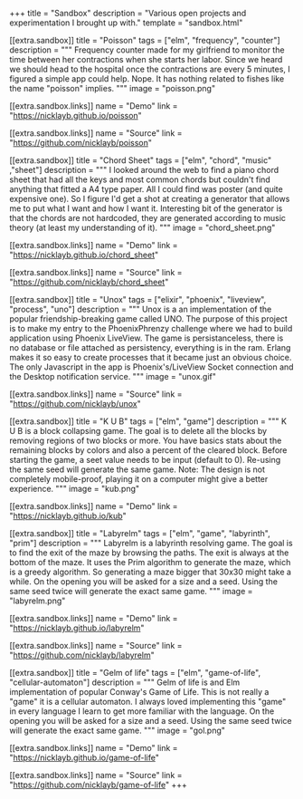 +++
title = "Sandbox"
description = "Various open projects and experimentation I brought up with."
template = "sandbox.html"

[[extra.sandbox]]
title = "Poisson"
tags = ["elm", "frequency", "counter"]
description = """
Frequency counter made for my girlfriend to monitor the time between her contractions when she starts her labor. Since we heard we should head to the hospital once the contractions are every 5 minutes, I figured a simple app could help. Nope. It has nothing related to fishes like the name "poisson" implies.
"""
image = "poisson.png"

[[extra.sandbox.links]]
name = "Demo"
link = "https://nicklayb.github.io/poisson"

[[extra.sandbox.links]]
name = "Source"
link = "https://github.com/nicklayb/poisson"

[[extra.sandbox]]
title = "Chord Sheet"
tags = ["elm", "chord", "music" ,"sheet"]
description = """
I looked around the web to find a piano chord sheet that had all the keys and most common chords but couldn't find anything that fitted a A4 type paper. All I could find was poster (and quite expensive one). So I figure I'd get a shot at creating a generator that allows me to put what I want and how I want it. Interesting bit of the generator is that the chords are not hardcoded, they are generated according to music theory (at least my understanding of it).
"""
image = "chord_sheet.png"

[[extra.sandbox.links]]
name = "Demo"
link = "https://nicklayb.github.io/chord_sheet"

[[extra.sandbox.links]]
name = "Source"
link = "https://github.com/nicklayb/chord_sheet"

[[extra.sandbox]]
title = "Unox"
tags = ["elixir", "phoenix", "liveview", "process", "uno"]
description = """
Unox is a an implementation of the popular friendship-breaking game called UNO. The purpose of this project is to make my entry to the PhoenixPhrenzy challenge where we had to build application using Phoenix LiveView. The game is persistanceless, there is no database or file attached as persistency, everything is in the ram. Erlang makes it so easy to create processes that it became just an obvious choice. The only Javascript in the app is Phoenix's/LiveView Socket connection and the Desktop notification service. 
"""
image = "unox.gif"

[[extra.sandbox.links]]
name = "Source"
link = "https://github.com/nicklayb/unox"

[[extra.sandbox]]
title = "K U B"
tags = ["elm", "game"]
description = """
K U B is a block collapsing game. The goal is to delete all the blocks by removing regions of two blocks or more. You have basics stats about the remaining blocks by colors and also a percent of the cleared block. Before starting the game, a seet value needs to be input (default to 0). Re-using the same seed will generate the same game. Note: The design is not completely mobile-proof, playing it on a computer might give a better experience.
"""
image = "kub.png"

[[extra.sandbox.links]]
name = "Demo"
link = "https://nicklayb.github.io/kub"

[[extra.sandbox]]
title = "Labyrelm"
tags = ["elm", "game", "labyrinth", "prim"]
description = """
Labyrelm is a labyrinth resolving game. The goal is to find the exit of the maze by browsing the paths. The exit is always at the bottom of the maze. It uses the Prim algorithm to generate the maze, which is a greedy algorithm. So generating a maze bigger that 30x30 might take a while. On the opening you will be asked for a size and a seed. Using the same seed twice will generate the exact same game. 
"""
image = "labyrelm.png"

[[extra.sandbox.links]]
name = "Demo"
link = "https://nicklayb.github.io/labyrelm"

[[extra.sandbox.links]]
name = "Source"
link = "https://github.com/nicklayb/labyrelm"

[[extra.sandbox]]
title = "Gelm of life"
tags = ["elm", "game-of-life", "cellular-automaton"]
description = """
Gelm of life is and Elm implementation of popular Conway's Game of Life. This is not really a "game" it is a cellular automaton. I always loved implementing this "game" in every language I learn to get more familiar with the language. On the opening you will be asked for a size and a seed. Using the same seed twice will generate the exact same game. 
"""
image = "gol.png"

[[extra.sandbox.links]]
name = "Demo"
link = "https://nicklayb.github.io/game-of-life"

[[extra.sandbox.links]]
name = "Source"
link = "https://github.com/nicklayb/game-of-life"
+++
